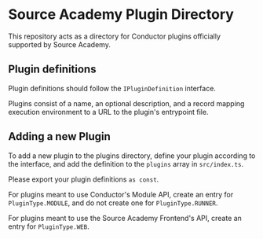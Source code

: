 # Source Academy Plugin Directory

This repository acts as a directory for Conductor plugins officially supported
by Source Academy.

## Plugin definitions

Plugin definitions should follow the `IPluginDefinition` interface.

Plugins consist of a name, an optional description, and a record mapping
execution environment to a URL to the plugin's entrypoint file.

## Adding a new Plugin

To add a new plugin to the plugins directory, define your plugin according to
the interface, and add the definition to the `plugins` array in `src/index.ts`.

Please export your plugin definitions `as const`.

For plugins meant to use Conductor's Module API, create an entry for
`PluginType.MODULE`, and do not create one for `PluginType.RUNNER`.

For plugins meant to use the Source Academy Frontend's API, create an entry for
`PluginType.WEB`.
